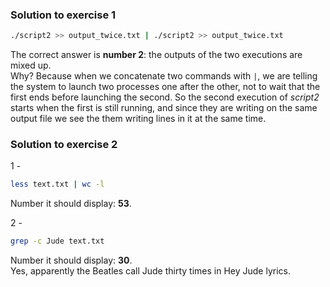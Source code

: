 ### Solution to exercise 1
```bash
./script2 >> output_twice.txt | ./script2 >> output_twice.txt
``` 
The correct answer is **number 2**: the outputs of the two executions are mixed up.<br>
Why? Because when we concatenate two commands with `|`, we are telling the system to launch two processes one after the other, not to wait that
the first ends before launching the second. So the second execution of *script2* starts when the first is still running, and
since they are writing on the same output file we see the them writing lines in it at the same time.

### Solution to exercise 2
1 -
```bash
less text.txt | wc -l
```
Number it should display: **53**.

2 - 
```bash
grep -c Jude text.txt
```
Number it should display: **30**. <br>
Yes, apparently the Beatles call Jude thirty times in Hey Jude lyrics.